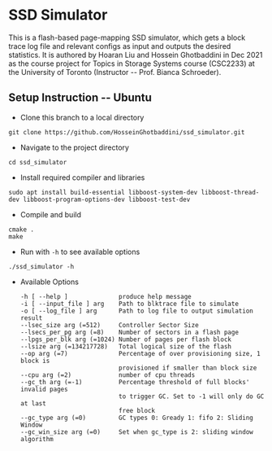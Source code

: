 # SSD Simulator
This is a flash-based page-mapping SSD simulator, which gets a block trace log file and relevant configs as input and outputs the desired statistics. It is authored by Hoaran Liu and Hossein Ghotbaddini in Dec 2021 as the course project for Topics in Storage Systems course (CSC2233) at the University of Toronto (Instructor -- Prof. Bianca Schroeder).
## Setup Instruction -- Ubuntu
*  Clone this branch to a local directory
  ``` 
  git clone https://github.com/HosseinGhotbaddini/ssd_simulator.git
  ```
*  Navigate to the project directory
  ``` 
  cd ssd_simulator
  ```
*  Install required compiler and libraries
  ``` 
  sudo apt install build-essential libboost-system-dev libboost-thread-dev libboost-program-options-dev libboost-test-dev
  ```
*  Compile and build
  ``` 
  cmake .
  make
  ```
*  Run with `-h` to see available options
  ``` 
  ./ssd_simulator -h
  ```
* Available Options
  ```
  -h [ --help ]              produce help message
  -i [ --input_file ] arg    Path to blktrace file to simulate
  -o [ --log_file ] arg      Path to log file to output simulation result
  --lsec_size arg (=512)     Controller Sector Size
  --lsecs_per_pg arg (=8)    Number of sectors in a flash page
  --lpgs_per_blk arg (=1024) Number of pages per flash block
  --lsize arg (=134217728)   Total logical size of the flash
  --op arg (=7)              Percentage of over provisioning size, 1 block is 
                             provisioned if smaller than block size
  --cpu arg (=2)             number of cpu threads
  --gc_th arg (=-1)          Percentage threshold of full blocks' invalid pages
                             to trigger GC. Set to -1 will only do GC at last 
                             free block
  --gc_type arg (=0)         GC types 0: Gready 1: fifo 2: Sliding Window
  --gc_win_size arg (=0)     Set when gc_type is 2: sliding window algorithm
  ```


